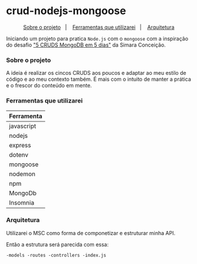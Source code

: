 # crud-nodejs-mongoose

<p align="center">
  <a href="#projeto">Sobre o projeto</a>&nbsp;&nbsp;&nbsp;|&nbsp;&nbsp;&nbsp;
  <a href="#ferramentas">Ferramentas que utilizarei</a>&nbsp;&nbsp;&nbsp;|&nbsp;&nbsp;&nbsp;
  <a href="#arquitetura">Arquitetura</a>
</p>

Iniciando um projeto para pratica `Node.js` com o `mongoose` com a inspiração do desafio ["5 CRUDS MongoDB em 5 dias"](https://github.com/simaraconceicao/node-mongo-mongoose) da Simara Conceição. 

<h3 id="projeto">Sobre o projeto</h3>

A ideia é realizar os cincos CRUDS aos poucos e adaptar ao meu estilo de código e ao meu contexto também. É mais com o intuito de manter a prática e o frescor do conteúdo em mente.

<h3 id="ferramentas">Ferramentas que utilizarei</h3>


| Ferramenta |
| ----------- |
| javascript |
| nodejs |
| express |
| dotenv |
| mongoose |
| nodemon |
| npm |
| MongoDb |
| Insomnia |

<h3 id="arquitetura">Arquitetura</h3>

Utilizarei o MSC como forma de componetizar e estruturar minha API. 

Então a estrutura será parecida com essa: 

``
  -models
  -routes
  -controllers
  -index.js
``


